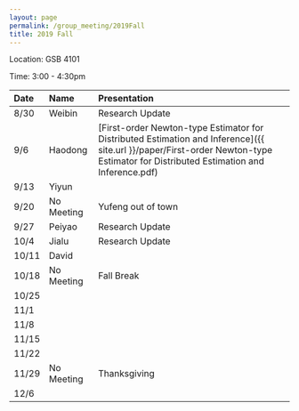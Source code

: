 ```yaml
---
layout: page
permalink: /group_meeting/2019Fall
title: 2019 Fall
---
```


Location: GSB 4101 

Time: 3:00 - 4:30pm

| Date    | Name       | Presentation |
| :----   | :----------|:--------     |
|  8/30   | Weibin    | Research Update |
|  9/6    | Haodong | [First-order Newton-type Estimator for Distributed Estimation and Inference]({{ site.url }}/paper/First-order Newton-type Estimator for Distributed Estimation and Inference.pdf)|
|  9/13   | Yiyun        | |
|  9/20   | No Meeting       | Yufeng out of town |
|  9/27   | Peiyao | Research Update |
|  10/4   | Jialu  | Research Update |
|  10/11  | David  |                 |
|  10/18  | No Meeting | Fall Break |
|  10/25  |         | |
|  11/1   |         | |
|  11/8   |         | |
|  11/15  |         | |
|  11/22  |         | |
|  11/29  | No Meeting         | Thanksgiving |
|  12/6   |         | |